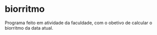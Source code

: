 # biorritmo
 Programa feito em atividade da faculdade, com o obetivo de calcular o biorritmo da data atual.
